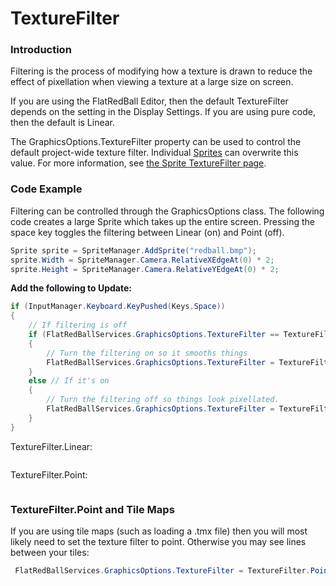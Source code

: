 # TextureFilter

### Introduction

Filtering is the process of modifying how a texture is drawn to reduce the effect of pixellation when viewing a texture at a large size on screen.

If you are using the FlatRedBall Editor, then the default TextureFilter depends on the setting in the Display Settings. If you are using pure code, then the default is Linear.&#x20;

The GraphicsOptions.TextureFilter property can be used to control the default project-wide texture filter. Individual [Sprites](../../sprite/) can overwrite this value. For more information, see [the Sprite TextureFilter page](../../sprite/texturefilter.md).

### Code Example

Filtering can be controlled through the GraphicsOptions class. The following code creates a large Sprite which takes up the entire screen. Pressing the space key toggles the filtering between Linear (on) and Point (off).

```csharp
Sprite sprite = SpriteManager.AddSprite("redball.bmp");
sprite.Width = SpriteManager.Camera.RelativeXEdgeAt(0) * 2;
sprite.Height = SpriteManager.Camera.RelativeYEdgeAt(0) * 2;
```

**Add the following to Update:**

```csharp
if (InputManager.Keyboard.KeyPushed(Keys.Space))
{
    // If filtering is off
    if (FlatRedBallServices.GraphicsOptions.TextureFilter == TextureFilter.Point)
    {
        // Turn the filtering on so it smooths things
        FlatRedBallServices.GraphicsOptions.TextureFilter = TextureFilter.Linear;
    }
    else // If it's on
    {
        // Turn the filtering off so things look pixellated.
        FlatRedBallServices.GraphicsOptions.TextureFilter = TextureFilter.Point;
    }
}
```

TextureFilter.Linear:

&#x20;&#x20;

<figure><img src="../../../../.gitbook/assets/migrated_media-LinearFiltering.png" alt=""><figcaption></figcaption></figure>

TextureFilter.Point:

&#x20;

<figure><img src="../../../../.gitbook/assets/migrated_media-PointFiltering.png" alt=""><figcaption></figcaption></figure>

### TextureFilter.Point and Tile Maps

If you are using tile maps (such as loading a .tmx file) then you will most likely need to set the texture filter to point. Otherwise you may see lines between your tiles:

```csharp
 FlatRedBallServices.GraphicsOptions.TextureFilter = TextureFilter.Point;
```
